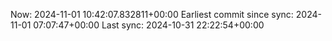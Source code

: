 Now: 2024-11-01 10:42:07.832811+00:00 Earliest commit since sync: 2024-11-01 07:07:47+00:00 Last sync: 2024-10-31 22:22:54+00:00
